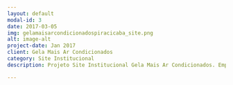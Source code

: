 ```yaml
---
layout: default
modal-id: 3
date: 2017-03-05
img: gelamaisarcondicionadospiracicaba_site.png
alt: image-alt
project-date: Jan 2017
client: Gela Mais Ar Condicionados
category: Site Institucional
description: Projeto Site Institucional Gela Mais Ar Condicionados. Empresa atuante na área de Instalação, manutenção e higiene de ar condicionados em Piracicaba. Feito com Bootstrap, Animate.css e PHPMailer.

---
```

